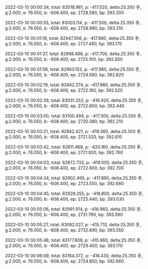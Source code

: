 2022-03-10 00:00:34, total: 83018.961, p: -417.020, delta:25.350 手, g:2.000, e: 76.050, b: -608.400, ep: 2728.580, bp: 393.200

2022-03-10 00:00:55, total: 83003.114, p: -417.500, delta:25.350 手, g:2.000, e: 76.050, b: -608.400, ep: 2728.980, bp: 393.310

2022-03-10 00:01:16, total: 82947.556, p: -417.880, delta:25.350 手, g:2.000, e: 76.050, b: -608.400, ep: 2727.480, bp: 393.170

2022-03-10 00:01:37, total: 82998.496, p: -417.700, delta:25.350 手, g:2.000, e: 76.050, b: -608.400, ep: 2725.100, bp: 392.850

2022-03-10 00:01:58, total: 82963.153, p: -417.980, delta:25.350 手, g:2.000, e: 76.050, b: -608.400, ep: 2724.580, bp: 392.820

2022-03-10 00:02:19, total: 82942.274, p: -417.980, delta:25.350 手, g:2.000, e: 76.050, b: -608.400, ep: 2722.180, bp: 392.520

2022-03-10 00:02:39, total: 83031.252, p: -416.920, delta:25.350 手, g:2.000, e: 76.050, b: -608.400, ep: 2722.600, bp: 392.440

2022-03-10 00:03:00, total: 83100.494, p: -417.300, delta:25.350 手, g:2.000, e: 76.050, b: -608.400, ep: 2720.380, bp: 392.210

2022-03-10 00:03:21, total: 82862.421, p: -419.360, delta:25.350 手, g:2.000, e: 76.050, b: -608.400, ep: 2721.520, bp: 392.610

2022-03-10 00:03:42, total: 82811.468, p: -420.160, delta:25.350 手, g:2.000, e: 76.050, b: -608.400, ep: 2721.920, bp: 392.760

2022-03-10 00:04:03, total: 82872.733, p: -419.000, delta:25.350 手, g:2.000, e: 76.050, b: -608.400, ep: 2722.600, bp: 392.700

2022-03-10 00:04:24, total: 82902.495, p: -417.890, delta:25.350 手, g:2.000, e: 76.050, b: -608.400, ep: 2723.550, bp: 392.680

2022-03-10 00:04:45, total: 82929.255, p: -418.800, delta:25.350 手, g:2.000, e: 76.050, b: -608.400, ep: 2725.440, bp: 393.030

2022-03-10 00:05:06, total: 82991.914, p: -416.960, delta:25.350 手, g:2.000, e: 76.050, b: -608.400, ep: 2731.760, bp: 393.590

2022-03-10 00:05:27, total: 83082.027, p: -415.710, delta:25.350 手, g:2.000, e: 76.050, b: -608.400, ep: 2732.690, bp: 393.550

2022-03-10 00:05:48, total: 83177.809, p: -415.960, delta:25.350 手, g:2.000, e: 76.050, b: -608.400, ep: 2729.400, bp: 393.170

2022-03-10 00:06:09, total: 83164.372, p: -416.430, delta:25.350 手, g:2.000, e: 76.050, b: -608.400, ep: 2724.850, bp: 392.660